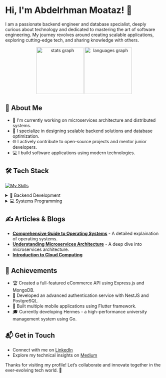 # Hi, I'm Abdelrhman Moataz! 👋 

I am a passionate backend engineer and database specialist, deeply curious about technology and dedicated to mastering the art of software engineering. My journey revolves around creating scalable applications, exploring cutting-edge tech, and sharing knowledge with others.

<div align="center">
  <img src="https://github-readme-stats.vercel.app/api?username=apdo60311&hide_title=false&hide_rank=false&show_icons=true&include_all_commits=true&count_private=true&disable_animations=false&theme=dracula&locale=en&hide_border=false" height="150" alt="stats graph"  />
  <img src="https://github-readme-stats.vercel.app/api/top-langs?username=apdo60311&locale=en&hide_title=false&layout=compact&card_width=320&langs_count=5&theme=dracula&hide_border=false" height="150" alt="languages graph"  />
</div>

## 🚀 About Me

- 🔭 I'm currently working on microservices architecture and distributed systems.
- 📝 I specialize in designing scalable backend solutions and database optimization.
- 🌐 I actively contribute to open-source projects and mentor junior developers.
- 💻 I build software applications using modern technologies.

## 🛠️ Tech Stack
[![My Skills](https://skillicons.dev/icons?i=nodejs,nestjs,typescript,mongo,postgresql,redis,docker,aws,rust,flutter,go)](https://skillicons.dev)

<details>
<summary>🚀 Backend Development</summary>

- ⚡ Microservices with NestJS
- 🔐 GraphQL & OAuth2 Implementation
- 🔄 Event-Driven Architecture (RabbitMQ, Kafka)
- 📊 Database Optimization
- ⚙️ Kubernetes Deployments
</details>
<details>
<summary>💻 Systems Programming</summary>

- 🦀 High-Performance Rust Applications
- 🔧 Go Microservices Development
- 🛠️ Low-Level System Optimization
- 🔒 Memory-Safe Programming
- 🚀 Concurrent Programming Patterns
</details>


## ✍️ Articles & Blogs

- **[Comprehensive Guide to Operating Systems](##)** - A detailed explaination of operating systems.
- **[Understanding Microservices Architecture](https://medium.com/devops-dev/understanding-microservices-architecture-21464077c073)** - A deep dive into microservices architecture.
- **[Introduction to Cloud Computing](https://medium.com/@apdo60311/cloud-computing-f81b8ebeeae1)**

## 🌟 Achievements

- 🏆 Created a full-featured eCommerce API using Express.js and MongoDB.
- 🔐 Developed an advanced authentication service with NestJS and PostgreSQL.
- 📱 Built multiple mobile applications using Flutter framework.
- 🎓 Currently developing Hermes - a high-performance university management system using Go.

## 📬 Get in Touch

- Connect with me on [LinkedIn](https://www.linkedin.com/in/abdomoataz/)
- Explore my technical insights on [Medium](https://medium.com/@apdo60311)

Thanks for visiting my profile! Let’s collaborate and innovate together in the ever-evolving tech world. 🚀
